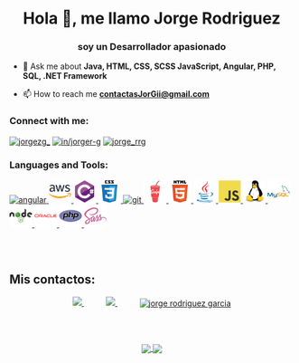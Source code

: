 <h1 align="center">Hola 👋, me llamo Jorge Rodriguez</h1>
<h3 align="center">soy un Desarrollador apasionado</h3>

- 💬 Ask me about **Java, HTML, CSS, SCSS JavaScript, Angular, PHP, SQL, .NET Framework**

- 📫 How to reach me **contactasJorGii@gmail.com**

<h3 align="left">Connect with me:</h3>
<p align="left">
<a href="https://twitter.com/jorgezg_" target="blank"><img align="center" src="https://raw.githubusercontent.com/rahuldkjain/github-profile-readme-generator/master/src/images/icons/Social/twitter.svg" alt="jorgezg_" height="30" width="40" /></a>
<a href="https://linkedin.com/in/in/jorger-g" target="blank"><img align="center" src="https://raw.githubusercontent.com/rahuldkjain/github-profile-readme-generator/master/src/images/icons/Social/linked-in-alt.svg" alt="in/jorger-g" height="30" width="40" /></a>
<a href="https://instagram.com/jorge_rrg" target="blank"><img align="center" src="https://raw.githubusercontent.com/rahuldkjain/github-profile-readme-generator/master/src/images/icons/Social/instagram.svg" alt="jorge_rrg" height="30" width="40" /></a>
</p>

<h3 align="left">Languages and Tools:</h3>
<p align="left"> <a href="https://angular.io" target="_blank" rel="noreferrer"> <img src="https://angular.io/assets/images/logos/angular/angular.svg" alt="angular" width="40" height="40"/> </a> <a href="https://aws.amazon.com" target="_blank" rel="noreferrer"> <img src="https://raw.githubusercontent.com/devicons/devicon/master/icons/amazonwebservices/amazonwebservices-original-wordmark.svg" alt="aws" width="40" height="40"/> </a> <a href="https://www.w3schools.com/cs/" target="_blank" rel="noreferrer"> <img src="https://raw.githubusercontent.com/devicons/devicon/master/icons/csharp/csharp-original.svg" alt="csharp" width="40" height="40"/> </a> <a href="https://www.w3schools.com/css/" target="_blank" rel="noreferrer"> <img src="https://raw.githubusercontent.com/devicons/devicon/master/icons/css3/css3-original-wordmark.svg" alt="css3" width="40" height="40"/> </a> <a href="https://git-scm.com/" target="_blank" rel="noreferrer"> <img src="https://www.vectorlogo.zone/logos/git-scm/git-scm-icon.svg" alt="git" width="40" height="40"/> </a> <a href="https://gulpjs.com" target="_blank" rel="noreferrer"> <img src="https://raw.githubusercontent.com/devicons/devicon/master/icons/gulp/gulp-plain.svg" alt="gulp" width="40" height="40"/> </a> <a href="https://www.w3.org/html/" target="_blank" rel="noreferrer"> <img src="https://raw.githubusercontent.com/devicons/devicon/master/icons/html5/html5-original-wordmark.svg" alt="html5" width="40" height="40"/> </a> <a href="https://www.java.com" target="_blank" rel="noreferrer"> <img src="https://raw.githubusercontent.com/devicons/devicon/master/icons/java/java-original.svg" alt="java" width="40" height="40"/> </a> <a href="https://developer.mozilla.org/en-US/docs/Web/JavaScript" target="_blank" rel="noreferrer"> <img src="https://raw.githubusercontent.com/devicons/devicon/master/icons/javascript/javascript-original.svg" alt="javascript" width="40" height="40"/> </a> <a href="https://www.linux.org/" target="_blank" rel="noreferrer"> <img src="https://raw.githubusercontent.com/devicons/devicon/master/icons/linux/linux-original.svg" alt="linux" width="40" height="40"/> </a> <a href="https://www.mysql.com/" target="_blank" rel="noreferrer"> <img src="https://raw.githubusercontent.com/devicons/devicon/master/icons/mysql/mysql-original-wordmark.svg" alt="mysql" width="40" height="40"/> </a> <a href="https://nodejs.org" target="_blank" rel="noreferrer"> <img src="https://raw.githubusercontent.com/devicons/devicon/master/icons/nodejs/nodejs-original-wordmark.svg" alt="nodejs" width="40" height="40"/> </a> <a href="https://www.oracle.com/" target="_blank" rel="noreferrer"> <img src="https://raw.githubusercontent.com/devicons/devicon/master/icons/oracle/oracle-original.svg" alt="oracle" width="40" height="40"/> </a> <a href="https://www.php.net" target="_blank" rel="noreferrer"> <img src="https://raw.githubusercontent.com/devicons/devicon/master/icons/php/php-original.svg" alt="php" width="40" height="40"/> </a> <a href="https://sass-lang.com" target="_blank" rel="noreferrer"> <img src="https://raw.githubusercontent.com/devicons/devicon/master/icons/sass/sass-original.svg" alt="sass" width="40" height="40"/> </a> </p>

<br>
<br>

## Mis contactos:
<p align="center">
    <a href="https://github.com/JorgeR-G">
        <img  src="https://img.shields.io/badge/github-%23100000.svg?&style=for-the-badge&logo=github&logoColor=white&link=mailto:https://github.com/JorgeR-G">
    </a>
    &nbsp;&nbsp;&nbsp;&nbsp;&nbsp;&nbsp;&nbsp;&nbsp;&nbsp;
    <a href="mailto:contactasJorGii@gmail.com">
        <img src="https://img.shields.io/badge/gmail-D14836?&style=for-the-badge&logo=gmail&logoColor=white&link=mailto:contactasJorGii@gmail.com">
    </a>
    &nbsp;&nbsp;&nbsp;&nbsp;&nbsp;&nbsp;&nbsp;&nbsp;&nbsp;
    <a href="https://www.linkedin.com/in/jorge-rodríguez-a11265280">
   <img align="center" src="https://cdn.jsdelivr.net/npm/simple-icons@3.0.1/icons/linkedin.svg" alt="jorge rodriguez garcia" height="30" width="40"/>
</p>

<p align="center"> 
<br>
<br>
<p align="center">
  <a href="https://github.com/JorgeR-G/github-readme-stats">
    <img
      align="center"
      src="https://github-readme-stats.vercel.app/api/top-langs/?username=JorgeR-G&layout=compact&langs_count=7&theme=dracula"
    />
  </a>
  <a href="https://github.com/JorgeR-G/github-readme-stats">
    <img
      align="center"
      height="165"
      src="https://github-readme-stats.vercel.app/api?username=JorgeR-G&show_icons=true&theme=dracula&include_all_commits=true&count_private=true"
    />
  </a>
</p>
